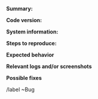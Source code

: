 **Summary:**
<!--
Summarize the bug encountered concisely. Try to use also a
descriptive title for the issue.
-->


**Code version:**
<!--
Please indicate which Siesta version you used
(e.g., 4.1.5, or MaX-1.2.0-2-g598d19617).
This is vital since some bugs are already fixed in the development
branch.

If you only have access to the Siesta binary,
you can find the version string printed at the top of any Siesta output.

If you have access to the directories where Siesta was compiled,
this information can also be found in file `SIESTA-version`
(for recent versions of Siesta) or file `version.info`
(for older versions of Siesta; in this case,
if you obtained the source code using git,
please specify the precise Commit Id hash).
-->


**System information:**
<!--
Please provide:
- which operating system and version
- which compiler and version used
- which libraries and versions used
- the arch.make file.
- clarify whether the bug happens in serial or parallel runs

Ideally you should check this using two different compilers to ensure this
is not compiler/platform bugs.
-->


**Steps to reproduce:**
<!--
How to reproduce the problem, please be _very_ specific!

The smaller the test, the better!

Please provide all input files
- input fdf files
- pseudo-potential files
- for TranSiesta calculations also remember electrode information

Either attach here, use gist's or pastebin.
-->


**Expected behavior**
<!--
Describe what actually happens and what you see

Also describe what you would expect to happen.
-->


**Relevant logs and/or screenshots**
<!--
Attach any relevant logs (outputs).
Remeber to use (```) to create code-blocks for input etc.
For very large files, consider creating an issue GitLab project.
-->


**Possible fixes**
<!--
If you have any idea how to fix this, please do not hesitate to help us out!
Code links etc. are very welcome!
-->


/label ~Bug
